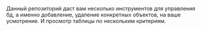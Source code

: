 Данный репозиторий даст вам несколько инструментов для управления бд, а именно добавление, удаление конкретных объектов, на ваше усмотрение. И просмотр таблицы по нескольким критериям.
